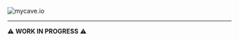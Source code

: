 ![mycave.io](https://i.postimg.cc/4yryz42M/mycave-io-bandeau-1.png)

---

⚠️ **WORK IN PROGRESS** ⚠
